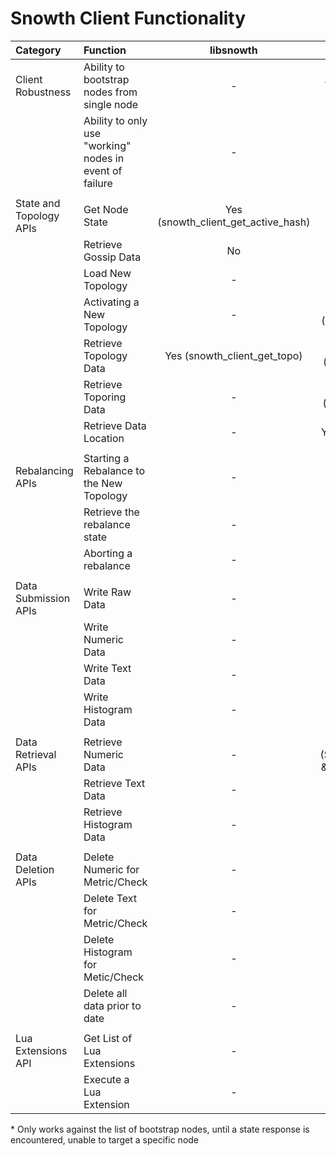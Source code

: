 # Snowth Client Functionality

| Category | Function | libsnowth | gosnowth (v1.1.3) | perl-snowth |
|:---|:---|:---:|:---:|:---:|
| Client Robustness | Ability to bootstrap nodes from single node | - | Yes (uses topology and gossip) | Yes (polls topology to isolate nodes) |
|  | Ability to only use "working" nodes in event of failure | - | Yes (uses gossip data to determine health of nodes) | No |
|  |  |  |  |  |
| State and Topology APIs | Get Node State | Yes (snowth_client_get_active_hash) | Yes (SnowthClient.GetNodeState) | Yes* (Snowth::Topo->initial_state) |
|  | Retrieve Gossip Data | No | Yes (SnowthClient.GetGossipInfo) | No |
|  | Load New Topology | - | Yes (SnowthClient.LoadTopology) | Yes (Snowth::Topo->load_remote_topo) |
|  | Activating a New Topology | - | Yes (SnowthClient.ActivateTopology) | No |
|  | Retrieve Topology Data | Yes (snowth_client_get_topo) | Yes (SnowthClient.GetTopologyInfo) | Yes* (Snowth::Topo->compile_topo) |
|  | Retrieve Toporing Data | - | Yes (SnowthClient.GetTopoRingInfo) | No |
|  | Retrieve Data Location | - | Yes (SnowthClient.LocateMetric) | Yes (Snowth::Topo->find) |
|  |  |  |  |  |
| Rebalancing APIs | Starting a Rebalance to the New Topology | - | No | No |
|  | Retrieve the rebalance state | - | No | No |
|  | Aborting a rebalance | - | No | No |
|  |  |  |  |  |
| Data Submission APIs | Write Raw Data | - | Yes (SnowthClient.WriteRaw) | Yes (Snowth::Pusher::RawNumeric) |
|  | Write Numeric Data | - | Yes (SnowthClient.WriteNNT) | Yes (Snowth::Pusher::NNT) |
|  | Write Text Data | - | Yes (SnowthClient.WriteText) | Yes (Snowth::Pusher::Text) |
|  | Write Histogram Data | - | Yes (SnowthClient.WriteHistogram) | Yes (Snowth::Pusher::Histogram) |
|  |  |  |  |  |
| Data Retrieval APIs | Retrieve Numeric Data | - | Yes (SnowthClient.ReadNNTAllValues & SnowthClient.ReadNNTValues) | Yes (Snowth::Fetcher::NNT) |
|  | Retrieve Text Data | - | Yes (SnowthClient.ReadTextValues) | Yes (Snowth::Fetcher::Text) |
|  | Retrieve Histogram Data | - | No | Yes (Snowth::Fetcher::Histogram) |
|  |  |  |  |  |
| Data Deletion APIs | Delete Numeric for Metric/Check | - | No | No |
|  | Delete Text for Metric/Check | - | No | No |
|  | Delete Histogram for Metic/Check | - | No | No |
|  | Delete all data prior to date | - | No | No |
|  |  |  |  |  |
| Lua Extensions API | Get List of Lua Extensions | - | No | No |
|  | Execute a Lua Extension | - | No | No |

\* Only works against the list of bootstrap nodes, until a state response is encountered, unable to target a specific node
